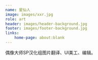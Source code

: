 ```yaml
---
name: 星仙人
image: images/xxr.jpg
role: art
header: images/header-background.jpg
footer: images/footer-background.jpg
links:
    home-page: about:blank
---
```


偶像大师SP汉化组图片翻译、UI美工、编辑。
